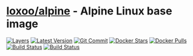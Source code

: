 [hub]: https://hub.docker.com/r/loxoo/alpine
[mbdg]: https://microbadger.com/images/loxoo/alpine
[git]: https://github.com/triptixx/alpine
[codefresh]: https://g.codefresh.io/pipelines/alpine/builds?repoOwner=triptixx&repoName=alpine&serviceName=triptixx%2Falpine&filter=trigger:build~Build;branch:master;pipeline:5d67ff2789ebf87825853413~alpine
[actions]: https://github.com/triptixx/alpine/actions

# [loxoo/alpine][hub] - Alpine Linux base image
[![Layers](https://images.microbadger.com/badges/image/loxoo/alpine.svg)][mbdg]
[![Latest Version](https://images.microbadger.com/badges/version/loxoo/alpine.svg)][hub]
[![Git Commit](https://images.microbadger.com/badges/commit/loxoo/alpine.svg)][git]
[![Docker Stars](https://img.shields.io/docker/stars/loxoo/alpine.svg)][hub]
[![Docker Pulls](https://img.shields.io/docker/pulls/loxoo/alpine.svg)][hub]
[![Build Status](https://g.codefresh.io/api/badges/pipeline/triptixx/loxoo%2Falpine?branch=master&key=eyJhbGciOiJIUzI1NiJ9.NWQ2N2RkMGUzMDViNTY2OTI1ZjMxMDBh.jW8RFG5NjJ68Tn0OAxkQJYdQyLQ5dogzco_FC_8yazk&type=cf-1)][codefresh]
[![Build Status](https://github.com/triptixx/alpine/workflows/docker%20build/badge.svg)][actions]
